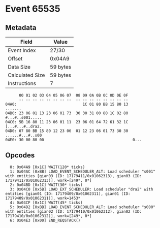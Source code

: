 # Event 65535

## Metadata

| Field           | Value    |
|-----------------|----------|
| Event Index     | 27/30    |
| Offset          | 0x04A9   |
| Data Size       | 59 bytes |
| Calculated Size | 59 bytes |
| Instructions    | 7        |

```
      00 01 02 03 04 05 06 07  08 09 0A 0B 0C 0D 0E 0F
      -- -- -- -- -- -- -- --  -- -- -- -- -- -- -- --
04A0:                             1C 01 80 BB 15 80 13           .......
04B0: 23 06 01 13 23 06 01 73  30 30 31 00 80 1C 02 80  #...#..s001.....
04C0: 5B 16 80 11 23 06 01 11  23 06 01 64 72 61 32 1C  [...#...#..dra2.
04D0: 07 80 BB 15 80 12 23 06  01 12 23 06 01 73 30 30  ......#...#..s00
04E0: 30 00 80 00                                       0...            
```

## Opcodes

```
  0: 0x04A9 [0x1C] WAIT(120* ticks)
  1: 0x04AC [0xBB] LOAD_EVENT_SCHEDULER_ALT: Load scheduler "s001" with entities [gian03 (ID: 17179411/0x01062313), gian03 (ID: 17179411/0x01062313)], work=[249*, 0*]
  2: 0x04BD [0x1C] WAIT(30* ticks)
  3: 0x04C0 [0x5B] LOAD_EXT_SCHEDULER: Load scheduler "dra2" with entities [gian01 (ID: 17179409/0x01062311), gian01 (ID: 17179409/0x01062311)], work=1453*
  4: 0x04CF [0x1C] WAIT(45* ticks)
  5: 0x04D2 [0xBB] LOAD_EVENT_SCHEDULER_ALT: Load scheduler "s000" with entities [gian02 (ID: 17179410/0x01062312), gian02 (ID: 17179410/0x01062312)], work=[249*, 0*]
  6: 0x04E3 [0x00] END_REQSTACK()
```
